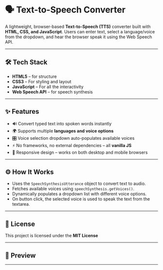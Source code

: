 # 🗣️ Text-to-Speech Converter 

A lightweight, browser-based **Text-to-Speech (TTS)** converter built with **HTML, CSS, and JavaScript**. Users can enter text, select a language/voice from the dropdown, and hear the browser speak it using the Web Speech API.

---

## 🛠️ Tech Stack

- **HTML5** –  for structure
- **CSS3** – For styling and layout
- **JavaScript** – For all the interactivity
- **Web Speech API** – for speech synthesis

---

## ✨ Features

- 🔊 Convert typed text into spoken words instantly
- 🌍 Supports multiple **languages and voice options**
- 🎛️ Voice selection dropdown auto-populates available voices
- ⚡ No frameworks, no external dependencies – all **vanilla JS**
- 📱 Responsive design – works on both desktop and mobile browsers

---

## ⚙️ How It Works

- Uses the `SpeechSynthesisUtterance` object to convert text to audio.
- Fetches available voices using `speechSynthesis.getVoices()`.
- Dynamically populates a dropdown list with different voice options.
- On button click, the selected voice is used to speak the text from the textarea.

---

## 📜 License

This project is licensed under the **MIT License** 

---

## 📸 Preview



---

